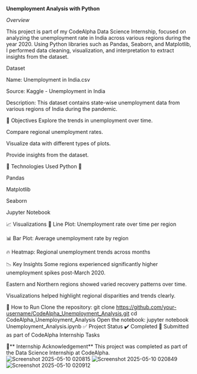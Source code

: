  **Unemployment Analysis with Python**
 
 *Overview*
 
This project is part of my CodeAlpha Data Science Internship, focused on analyzing the unemployment rate in India across various regions during the year 2020. Using Python libraries such as Pandas, Seaborn, and Matplotlib, I performed data cleaning, visualization, and interpretation to extract insights from the dataset.

Dataset

Name: Unemployment in India.csv

Source: Kaggle - Unemployment in India

Description: This dataset contains state-wise unemployment data from various regions of India during the pandemic.

📌 Objectives
Explore the trends in unemployment over time.

Compare regional unemployment rates.

Visualize data with different types of plots.

Provide insights from the dataset.

🧰 Technologies Used
Python 🐍

Pandas

Matplotlib

Seaborn

Jupyter Notebook

📈 Visualizations
📅 Line Plot: Unemployment rate over time per region

📊 Bar Plot: Average unemployment rate by region

🔥 Heatmap: Regional unemployment trends across months

📉 Key Insights
Some regions experienced significantly higher unemployment spikes post-March 2020.

Eastern and Northern regions showed varied recovery patterns over time.

Visualizations helped highlight regional disparities and trends clearly.

📎 How to Run
Clone the repository:
git clone https://github.com/your-username/CodeAlpha_Unemployment_Analysis.git
cd CodeAlpha_Unemployment_Analysis
Open the notebook:
jupyter notebook Unemployment_Analysis.ipynb
✅ Project Status
✔️ Completed
📌 Submitted as part of CodeAlpha Internship Tasks

📢** Internship Acknowledgement**
This project was completed as part of the Data Science Internship at CodeAlpha.
![Screenshot 2025-05-10 020815](https://github.com/user-attachments/assets/8286d56e-2c46-430b-9ce2-92ec48e1f95c)
![Screenshot 2025-05-10 020849](https://github.com/user-attachments/assets/70f43178-538a-44a6-b04e-4745f6bcf062)
![Screenshot 2025-05-10 020912](https://github.com/user-attachments/assets/99df4347-0146-472a-b66d-0c523192d21b)






